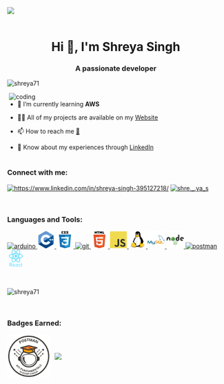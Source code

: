 <img src="https://github.com/Anmol-Baranwal/Cool-GIFs-For-GitHub/assets/74038190/d48893bd-0757-481c-8d7e-ba3e163feae7" />
<br><br>
<h1 align="center">Hi 👋, I'm Shreya Singh</h1>
<h3 align="center">A passionate developer</h3>
<p align="left"> <img src="https://komarev.com/ghpvc/?username=shreya71&label=Profile%20views&color=0e75b6&style=flat" alt="shreya71" /> </p>
<img align="right" alt="coding" width="500" src="https://user-images.githubusercontent.com/74038190/212750155-3ceddfbd-19d3-40a3-87af-8d329c8323c4.gif" width= "50%">

- 🌱 I’m currently learning **AWS**

- 👨‍💻 All of my projects are available on my <a href="https://shreya71.github.io/Portfolio_Website/">Website</a>

- 📫 How to reach me <a href= "mailto: shreyasingh070801@gmail.com"> &#x1F4E7; </a>

- 📄 Know about my experiences through <a href="https://www.linkedin.com/in/shreya-singh-395127218/">LinkedIn</a>
<br><br>
<h3 align="left">Connect with me:</h3>
<p align="left">
<a href="https://linkedin.com/in/https://www.linkedin.com/in/shreya-singh-395127218/" target="blank"><img align="center" src="https://raw.githubusercontent.com/rahuldkjain/github-profile-readme-generator/master/src/images/icons/Social/linked-in-alt.svg" alt="https://www.linkedin.com/in/shreya-singh-395127218/" height="30" width="40" /></a>
<a href="https://instagram.com/shre._.ya_s" target="blank"><img align="center" src="https://raw.githubusercontent.com/rahuldkjain/github-profile-readme-generator/master/src/images/icons/Social/instagram.svg" alt="shre._.ya_s" height="30" width="40" /></a>
</p>
<br>
<h3 align="left">Languages and Tools:</h3>
<p align="left"> <a href="https://www.arduino.cc/" target="_blank" rel="noreferrer"> <img src="https://cdn.worldvectorlogo.com/logos/arduino-1.svg" alt="arduino" width="40" height="40"/> </a> <a href="https://www.w3schools.com/cpp/" target="_blank" rel="noreferrer"> <img src="https://raw.githubusercontent.com/devicons/devicon/master/icons/cplusplus/cplusplus-original.svg" alt="cplusplus" width="40" height="40"/> </a> <a href="https://www.w3schools.com/css/" target="_blank" rel="noreferrer"> <img src="https://raw.githubusercontent.com/devicons/devicon/master/icons/css3/css3-original-wordmark.svg" alt="css3" width="40" height="40"/> </a> <a href="https://git-scm.com/" target="_blank" rel="noreferrer"> <img src="https://www.vectorlogo.zone/logos/git-scm/git-scm-icon.svg" alt="git" width="40" height="40"/> </a> <a href="https://www.w3.org/html/" target="_blank" rel="noreferrer"> <img src="https://raw.githubusercontent.com/devicons/devicon/master/icons/html5/html5-original-wordmark.svg" alt="html5" width="40" height="40"/> </a> <a href="https://developer.mozilla.org/en-US/docs/Web/JavaScript" target="_blank" rel="noreferrer"> <img src="https://raw.githubusercontent.com/devicons/devicon/master/icons/javascript/javascript-original.svg" alt="javascript" width="40" height="40"/> </a> <a href="https://www.linux.org/" target="_blank" rel="noreferrer"> <img src="https://raw.githubusercontent.com/devicons/devicon/master/icons/linux/linux-original.svg" alt="linux" width="40" height="40"/> </a> <a href="https://www.mysql.com/" target="_blank" rel="noreferrer"> <img src="https://raw.githubusercontent.com/devicons/devicon/master/icons/mysql/mysql-original-wordmark.svg" alt="mysql" width="40" height="40"/> </a> <a href="https://nodejs.org" target="_blank" rel="noreferrer"> <img src="https://raw.githubusercontent.com/devicons/devicon/master/icons/nodejs/nodejs-original-wordmark.svg" alt="nodejs" width="40" height="40"/> </a> <a href="https://postman.com" target="_blank" rel="noreferrer"> <img src="https://www.vectorlogo.zone/logos/getpostman/getpostman-icon.svg" alt="postman" width="40" height="40"/> </a> <a href="https://reactjs.org/" target="_blank" rel="noreferrer"><img src="https://raw.githubusercontent.com/devicons/devicon/master/icons/react/react-original-wordmark.svg" alt="react" width="40" height="40"/> </a> </p>
<br>
<p><img align="center" src="https://github-readme-stats.vercel.app/api/top-langs?username=shreya71&show_icons=true&locale=en&layout=compact" alt="shreya71" /></p>
<br>
<h3 align="left">Badges Earned:</h3>
<div style='display:flex; align-items:center; gap: 10px;' align='left'>
  <a href = "https://api.badgr.io/public/assertions/8ayYmjBxTJysjwwnR4syPA">
<img src="https://raw.githubusercontent.com/girlscript/gssoc-website-new/main/public/badges/postman.png" width="100px" height="100px" /></a>
  <a href = "https://www.cloudskillsboost.google/public_profiles/b9d9ad3a-f15e-4705-a2f3-28e992fb6f94">
  <img src="https://img.shields.io/badge/Google_Cloud-4285F4?style=for-the-badge&logo=google-cloud&logoColor=white" /></a>
</div>
